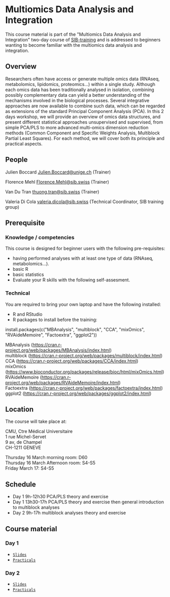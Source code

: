 # Multiomics Data Analysis and Integration

This course material is part of the "Multiomics Data Analysis and Integration" two-day course of [SIB-training](https://www.sib.swiss/training/who-can-benefit) and is addressed to beginners wanting to become familiar with the multiomics data analysis and integration.

## Overview

Researchers often have access or generate multiple omics data (RNAseq, metabolomics, lipidomics, proteomics…) within a single study. Although each omics data has been traditionally analysed in isolation, combining possibly complementary data can yield a better understanding of the mechanisms involved in the biological processes. Several integrative approaches are now available to combine such data, which can be regarded as extensions of the standard Principal Component Analysis (PCA).
In this 2 days workshop, we will provide an overview of omics data structures, and present different statistical approaches unsupervised and supervised, from simple PCA/PLS to more advanced multi-omics dimension reduction methods (Common Component and Specific Weights Analysis, Multiblock Partial Least Squares). For each method, we will cover both its principle and practical aspects.

## People 

Julien Boccard <Julien.Boccard@unige.ch> (Trainer)	 

Florence Mehl <Florence.Mehl@sib.swiss> (Trainer)	 

Van Du Tran <thuong.tran@sib.swiss> (Trainer)	 

Valeria Di Cola  <valeria.dicola@sib.swiss> (Technical Coordinator, SIB training group) 

## Prerequisite

### Knowledge / competencies

This course is designed for beginner users with the following pre-requisites:
 - having performed analyses with at least one type of data (RNAseq, metabolomics…).
 - basic R
 - basic statistics
 - Evaluate your R skills with the following self-assesment.

### Technical

You are required to bring your own laptop and have the following installed:
 - R and RStudio
 - R packages to install before the training:

install.packages(c("MBAnalysis", "multiblock", "CCA", "mixOmics", "RVAideMemoire", "Factoextra", "ggplot2"))   

MBAnalysis (https://cran.r-project.org/web/packages/MBAnalysis/index.html)  
multiblock (https://cran.r-project.org/web/packages/multiblock/index.html)  
CCA (https://cran.r-project.org/web/packages/CCA/index.html)  
mixOmics (https://www.bioconductor.org/packages/release/bioc/html/mixOmics.html)  
RVAideMemoire (https://cran.r-project.org/web/packages/RVAideMemoire/index.html)  
Factoextra (https://cran.r-project.org/web/packages/factoextra/index.html)  
ggplot2 (https://cran.r-project.org/web/packages/ggplot2/index.html)  

## Location 

The course will take place at:

CMU, Ctre Médical Universitaire  
1 rue Michel-Servet  
9 av, de Champel  
CH-1211 GENEVE 

Thursday 16 March morning room: D60  
Thursday 16 March Afternoon room: S4-S5  
Friday March 17: S4-S5  

## Schedule 

 - Day 1 9h-12h30  PCA/PLS theory and exercise
 - Day 1 13h30-17h PCA/PLS theory and exercise then general introduction to multiblock analyses
 - Day 2 9h-17h multiblock analyses theory and exercise

## Course material

### Day 1
 - [`Slides`](dimensionality_reduction/)
 - [`Practicals`](dimensionality_reduction/)

### Day 2
 - [`Slides`](multiblock_analyses/Lecture_multiblock_analyses_JulienBoccard.pdf)
 - [`Practicals`](multiblock_analyses/practicals_multiblock_analyses.pptx)

